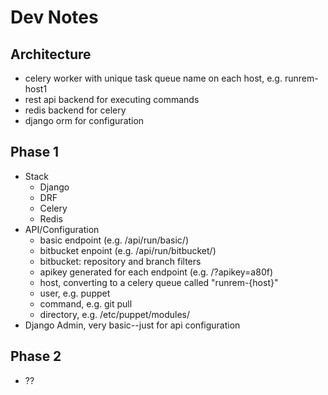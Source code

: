 # Dev Notes

## Architecture

 * celery worker with unique task queue name on each host, e.g. runrem-host1
 * rest api backend for executing commands
 * redis backend for celery
 * django orm for configuration
 
## Phase 1

 * Stack
   * Django
   * DRF 
   * Celery 
   * Redis
 * API/Configuration
   * basic endpoint (e.g. /api/run/basic/)
   * bitbucket enpoint (e.g. /api/run/bitbucket/)
   * bitbucket: repository and branch filters
   * apikey generated for each endpoint (e.g. /?apikey=a80f)
   * host, converting to a celery queue called "runrem-{host}"
   * user, e.g. puppet
   * command, e.g. git pull
   * directory, e.g. /etc/puppet/modules/
 * Django Admin, very basic--just for api configuration

## Phase 2

 * ?? 
